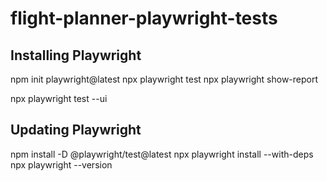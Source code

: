 # flight-planner-playwright-tests

## Installing Playwright
npm init playwright@latest 
npx playwright test
npx playwright show-report 

npx playwright test --ui 

## Updating Playwright
npm install -D @playwright/test@latest
npx playwright install --with-deps
npx playwright --version
